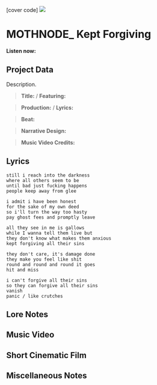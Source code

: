 [cover code] ![](57175019_319474918741616_8502199518755923887_n.jpg)

# MOTHNODE_ Kept Forgiving

**Listen now:** 

## Project Data

Description.

> **Title:**  / **Featuring:** 

> **Production:**  / **Lyrics:** 

> **Beat:**

> **Narrative Design:**

> **Music Video Credits:**


## Lyrics

```
still i reach into the darkness
where all others seem to be
until bad just fucking happens
people keep away from glee

i admit i have been honest
for the sake of my own deed
so i'll turn the way too hasty 
pay ghost fees and promptly leave

all they see in me is gallows
while I wanna tell them live but 
they don't know what makes them anxious
kept forgiving all their sins

they don't care, it's damage done
they make you feel like shit
round and round and round it goes
hit and miss

i can't forgive all their sins
so they can forgive all their sins
vanish
panic / like crutches

```

## Lore Notes

## Music Video

## Short Cinematic Film

## Miscellaneous Notes

